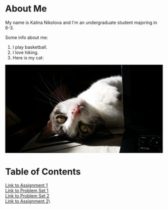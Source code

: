 
# About Me
My name is Kalina Nikolova and I'm an undergraduate student majoring in 6-3.

Some info about me:
1. I play basketball.
2. I love hiking.
3. Here is my cat:

![picture of my cat](assets/20190612_173018.jpg)


# Table of Contents
[Link to Assignment 1](assignments/assignment1.md)\
[Link to Problem Set 1](assignments/pset1.md)\
[Link to Problem Set 2](assignments/pset2.md)\
[Link to Assignment 2](assignments/assignment2.md)\